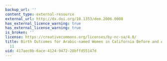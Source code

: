```yaml
---
backup_url: ''
content_type: external-resource
external_url: http://dx.doi.org/10.1353/dem.2006.0008
has_external_licence_warning: true
has_external_license_warning: true
is_broken: ''
license: https://creativecommons.org/licenses/by-nc-sa/4.0/
title: Birth Outcomes for Arabic-named Women in California Before and After September
  11
uid: 417aec0b-6ace-4124-9472-28bffd55147d
---
```

